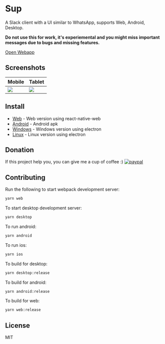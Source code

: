 # Sup

A Slack client with a UI similar to WhatsApp, supports Web, Android, Desktop.

**Do not use this for work, it's experiemental and you might miss important messages due to bugs and
missing features.**

[Open Webapp](https://arnnis.github.io/Sup)


## Screenshots

| Mobile         | Tablet         |
| -------------- | -------------- |
| ![][mobilegif] | ![][tabletgif] |

## Install

- [Web](https://arnnis.github.io/Sup) - Web version using react-native-web
- [Android](https://github.com/arnnis/Sup/releases/latest) - Android apk
- [Windows](https://github.com/arnnis/Sup/releases/latest) - Windows version using electron
- [Linux](https://github.com/arnnis/Sup/releases/latest) - Linux version using electron

[mobilegif]: https://user-images.githubusercontent.com/58140889/71323716-8ecdfc00-24eb-11ea-8740-1325d4457ccc.gif
[tabletgif]: https://user-images.githubusercontent.com/58140889/71326898-5394f280-2516-11ea-8efd-93fb0cab643b.gif
[conversation]: https://user-images.githubusercontent.com/56032649/65983227-eda24d00-e489-11e9-9d31-ed6d392237e3.png
[workspaces]: https://user-images.githubusercontent.com/56032649/65982799-0100e880-e489-11e9-87c0-ae898f3603dc.png

## Donation
If this project help you, you can give me a cup of coffee :)
[![paypal](https://www.paypalobjects.com/en_US/i/btn/btn_donateCC_LG.gif)](https://www.paypal.com/paypalme2/arnnis)

## Contributing
Run the following to start webpack development server:
```sh
yarn web
```
To start desktop development server:
```sh
yarn desktop
```

To run android:
```sh
yarn android
```

To run ios:
```sh
yarn ios
```

To build for desktop:
```sh
yarn desktop:release
```

To build for android:
```sh
yarn android:release
```

To build for web:
```sh
yarn web:release
```

## License
MIT
